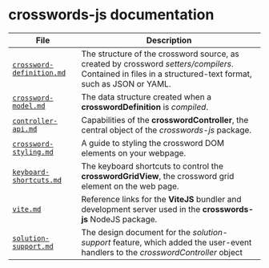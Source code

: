 # crosswords-js documentation

| File                           | Description                                                                                                                                               |
| ------------------------------ | --------------------------------------------------------------------------------------------------------------------------------------------------------- |
| [`crossword-definition.md`][2] | The structure of the crossword source, as created by crossword _setters/compilers_. Contained in files in a structured-text format, such as JSON or YAML. |
| [`crossword-model.md`][3]      | The data structure created when a **crosswordDefinition** is _compiled_.                                                                                  |
| [`controller-api.md`][1]       | Capabilities of the **crosswordController**, the central object of the _crosswords-js_ package.                                                           |
| [`crossword-styling.md`][4]    | A guide to styling the crossword DOM elements on your webpage.                                                                                            |
| [`keyboard-shortcuts.md`][5]   | The keyboard shortcuts to control the **crosswordGridView**, the crossword grid element on the web page.                                                  |
| [`vite.md`][7]                 | Reference links for the **ViteJS** bundler and development server used in the **crosswords-js** NodeJS package.                                           |
| [`solution-support.md`][6]     | The design document for the _solution-support_ feature, which added the user-event handlers to the _crosswordController_ object                           |

[1]: ./controller-api.md
[2]: ./crossword-definition.md
[3]: ./crossword-model.md
[4]: ./crossword-styling.md
[5]: ./keyboard-shortcuts.md
[6]: ./solution-support.md
[7]: ./vite.md
